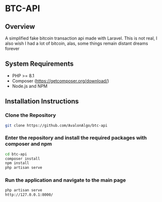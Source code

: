 # BTC-API

## Overview

A simplified fake bitcoin transaction api made with Laravel. This is not real, I also wish I had a lot of bitcoin, alas, some things remain distant dreams forever

## System Requirements

- PHP >= 8.1 
- Composer (https://getcomposer.org/download/)
- Node.js and NPM

## Installation Instructions

### Clone the Repository
```bash
git clone https://github.com/AvalonAlgo/btc-api
```

### Enter the repository and install the required packages with composer and npm
```bash
cd btc-api
composer install
npm install
php artisan serve
```

### Run the application and navigate to the main page
```bash
php artisan serve
http://127.0.0.1:8000/
```
